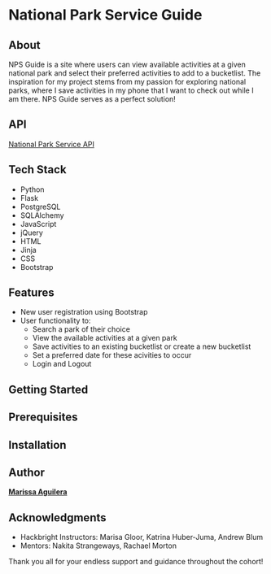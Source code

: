 # National Park Service Guide

## About
NPS Guide is a site where users can view available activities at a given national park and select their preferred activities to add to a bucketlist. The inspiration for my project stems from my passion for exploring national parks, where I save activities in my phone that I want to check out while I am there. NPS Guide serves as a perfect solution!

## API
[National Park Service API](https://www.nps.gov/subjects/developer/api-documentation.htm#/activities/parks)

## Tech Stack 
* Python 
* Flask
* PostgreSQL
* SQLAlchemy
* JavaScript 
* jQuery
* HTML
* Jinja
* CSS
* Bootstrap

## Features 
* New user registration using Bootstrap
* User functionality to:
    * Search a park of their choice
    * View the available activities at a given park
    * Save activities to an existing bucketlist or create a new bucketlist
    * Set a preferred date for these acivities to occur
    * Login and Logout


## Getting Started


## Prerequisites

## Installation


## Author 
**[Marissa Aguilera](https://www.linkedin.com/in/marissa-aguilera/)**


## Acknowledgments
* Hackbright Instructors: Marisa Gloor, Katrina Huber-Juma, Andrew Blum
* Mentors: Nakita Strangeways, Rachael Morton

Thank you all for your endless support and guidance throughout the cohort!

